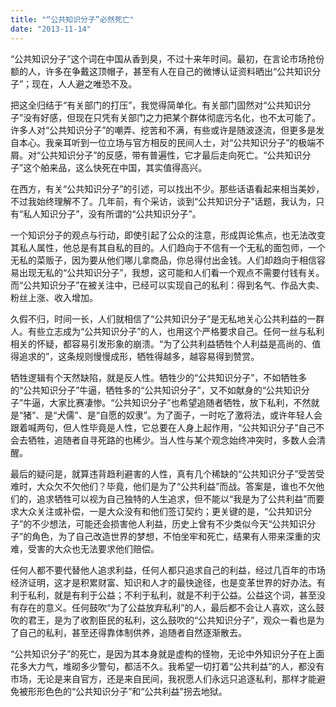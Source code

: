 ```yaml
---
title: "“公共知识分子”必然死亡"
date: "2013-11-14"
---
```


“公共知识分子”这个词在中国从香到臭，不过十来年时间。最初，在言论市场抢份额的人，许多在争戴这顶帽子，甚至有人在自己的微博认证资料晒出“公共知识分子”；现在，人人避之唯恐不及。

把这全归结于“有关部门的打压”，我觉得简单化。有关部门固然对“公共知识分子”没有好感，但现在只凭有关部门之力把某个群体彻底污名化，也不太可能了。许多人对“公共知识分子”的嘲弄、挖苦和不满，有些或许是随波逐流，但更多是发自本心。我亲耳听到一位立场与官方相反的民间人士，对“公共知识分子”的极端不屑。对“公共知识分子”的反感，带有普遍性，它才最后走向死亡。“公共知识分子”这个舶来品，这么快死在中国，其实值得高兴。

在西方，有关“公共知识分子”的引述，可以找出不少。那些话语看起来相当美妙，不过我始终理解不了。几年前，有个采访，谈到“公共知识分子”话题，我认为，只有“私人知识分子”，没有所谓的“公共知识分子”。

一个知识分子的观点与行动，即使引起了公众的注意，形成舆论焦点，也无法改变其私人属性，他总是有其自私的目的。人们趋向于不信有一个无私的面包师，一个无私的菜贩子，因为要从他们哪儿拿商品，你总得付出金钱。人们却趋向于相信容易出现无私的“公共知识分子”，我想，这可能和人们看一个观点不需要付钱有关。而“公共知识分子”在被关注中，已经可以实现自己的私利：得到名气、作品大卖、粉丝上涨、收入增加。

久假不归，时间一长，人们就相信了“公共知识分子”是无私地关心公共利益的一群人。有些立志成为“公共知识分子”的人，也用这个严格要求自己。任何一丝与私利相关的怀疑，都容易引发形象的崩溃。“为了公共利益牺牲个人利益是高尚的、值得追求的”，这条规则慢慢成形，牺牲得越多，越容易得到赞赏。

牺牲逻辑有个天然缺陷，就是反人性。牺牲少的“公共知识分子”，不如牺牲多的“公共知识分子”牛逼，牺牲多的“公共知识分子”，又不如献身的“公共知识分子”牛逼，大家比赛凄惨。“公共知识分子”也希望追随者牺牲，放下私利，不然就是“猪”、是“犬儒”、是“自愿的奴隶”。为了面子，一时吃了激将法，或许年轻人会跟着喊两句，但人性毕竟是人性，它总要在人身上起作用，“公共知识分子”自己不会去牺牲，追随者自寻死路的也稀少。当人性与某个观念始终冲突时，多数人会清醒。

最后的疑问是，就算违背趋利避害的人性，真有几个稀缺的“公共知识分子”受苦受难时，大众欠不欠他们？毕竟，他们是为了“公共利益”而战。答案是，谁也不欠他们的，追求牺牲可以视为自己独特的人生追求，但不能以“我是为了公共利益”而要求大众关注或补偿，一是大众没有和他们签订契约；更关键的是，“公共知识分子”的不少想法，可能还会损害他人利益，历史上曾有不少类似今天“公共知识分子”的角色，为了自己改造世界的梦想，不怕坐牢和死亡，结果有人带来深重的灾难，受害的大众也无法要求他们赔偿。

任何人都不要代替他人追求利益，任何人都只追求自己的利益，经过几百年的市场经济证明，这才是积累财富、知识和人才的最快途径，也是变革世界的好办法。有利于私利，就是有利于公益；不利于私利，就是不利于公益。公益这个词，甚至没有存在的意义。任何鼓吹“为了公益放弃私利”的人，最后都不会让人喜欢，这么鼓吹的君王，是为了收割臣民的私利，这么鼓吹的“公共知识分子”，观众一看也是为了自己的私利，甚至还得靠体制供养，追随者自然逐渐散去。

“公共知识分子”的死亡，是因为其本身就是虚构的怪物，无论中外知识分子在上面花多大力气，堆砌多少警句，都活不久。我希望一切打着“公共利益”的人，都没有市场，无论是来自官方，还是来自民间，我祝愿人们永远只追逐私利，那样才能避免被形形色色的“公共知识分子”和“公共利益”拐去地狱。
